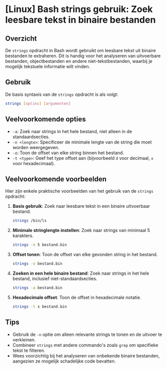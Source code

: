 # [Linux] Bash strings gebruik: Zoek leesbare tekst in binaire bestanden

## Overzicht
De `strings` opdracht in Bash wordt gebruikt om leesbare tekst uit binaire bestanden te extraheren. Dit is handig voor het analyseren van uitvoerbare bestanden, objectbestanden en andere niet-tekstbestanden, waarbij je mogelijk tekstuele informatie wilt vinden.

## Gebruik
De basis syntaxis van de `strings` opdracht is als volgt:

```bash
strings [opties] [argumenten]
```

## Veelvoorkomende opties
- `-a`: Zoek naar strings in het hele bestand, niet alleen in de standaardsecties.
- `-n <lengte>`: Specificeer de minimale lengte van de string die moet worden weergegeven.
- `-o`: Toon de offset van elke string binnen het bestand.
- `-t <type>`: Geef het type offset aan (bijvoorbeeld `d` voor decimaal, `x` voor hexadecimaal).

## Veelvoorkomende voorbeelden
Hier zijn enkele praktische voorbeelden van het gebruik van de `strings` opdracht:

1. **Basis gebruik**: Zoek naar leesbare tekst in een binaire uitvoerbaar bestand.
   ```bash
   strings /bin/ls
   ```

2. **Minimale stringlengte instellen**: Zoek naar strings van minimaal 5 karakters.
   ```bash
   strings -n 5 bestand.bin
   ```

3. **Offset tonen**: Toon de offset van elke gevonden string in het bestand.
   ```bash
   strings -o bestand.bin
   ```

4. **Zoeken in een hele binaire bestand**: Zoek naar strings in het hele bestand, inclusief niet-standaardsecties.
   ```bash
   strings -a bestand.bin
   ```

5. **Hexadecimale offset**: Toon de offset in hexadecimale notatie.
   ```bash
   strings -t x bestand.bin
   ```

## Tips
- Gebruik de `-n` optie om alleen relevante strings te tonen en de uitvoer te verkleinen.
- Combineer `strings` met andere commando's zoals `grep` om specifieke tekst te filteren.
- Wees voorzichtig bij het analyseren van onbekende binaire bestanden, aangezien ze mogelijk schadelijke code bevatten.
